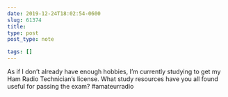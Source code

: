 ```yaml
---
date: 2019-12-24T18:02:54-0600
slug: 61374
title: 
type: post
post_type: note

tags: []
---
```

As if I don’t already have enough hobbies, I’m currently studying to get my Ham Radio Technician’s license. What study resources have you all found useful for passing the exam? #amateurradio



